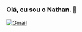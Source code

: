 ### Olá, eu sou o Nathan. 👋

[![Gmail](https://img.shields.io/badge/Gmail-D14836?style=for-the-badge&logo=gmail&logoColor=white)]("malito:nathanoliveira0611@gmail.com")

